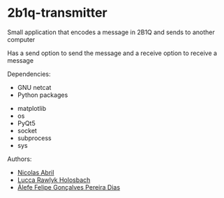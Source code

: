 # 2b1q-transmitter
Small application that encodes a message in 2B1Q and sends to another computer

Has a send option to send the message and a receive option to receive a message

Dependencies:
  - GNU netcat
  - Python packages
  * matplotlib
  * os
  * PyQt5
  * socket
  * subprocess
  * sys
  
Authors:
 - [Nicolas Abril](https://github.com/developedby/)
 - [Lucca Rawlyk Holosbach](https://github.com/Lv101Magikarp)
 - [Álefe Felipe Gonçalves Pereira Dias](https://github.com/AlefeFelipe)
